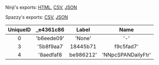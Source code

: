 Ninji's exports: [HTML](https://wuffs.org/acnh/bcsv_150/html/ItemMailAttachCategoryGroup.html), [CSV](https://wuffs.org/acnh/bcsv_150/csv/ItemMailAttachCategoryGroup.csv), [JSON](https://wuffs.org/acnh/bcsv_150/json/ItemMailAttachCategoryGroup.json)

Spazzy's exports: [CSV](https://github.com/McSpazzy/acnh-csv/blob/master/ItemMailAttachCategoryGroup.csv), [JSON](https://github.com/McSpazzy/acnh-json/blob/master/ItemMailAttachCategoryGroup.json)

| UniqueID | _e4361c86 | Label | Name |
|:--:|:--:|:--:|:--:|
| 0 | 'b6eede09' | 'None' | '-' | 
| 3 | '5b8f9aa7|18445b71|f9c5fad7' | 'HHAHobby' | 'HHA趣味' | 
| 4 | '8aedfaf8|be986212' | 'NNpcSPANDailyFtr' | 'SendPresentAN生活必需品' | 
